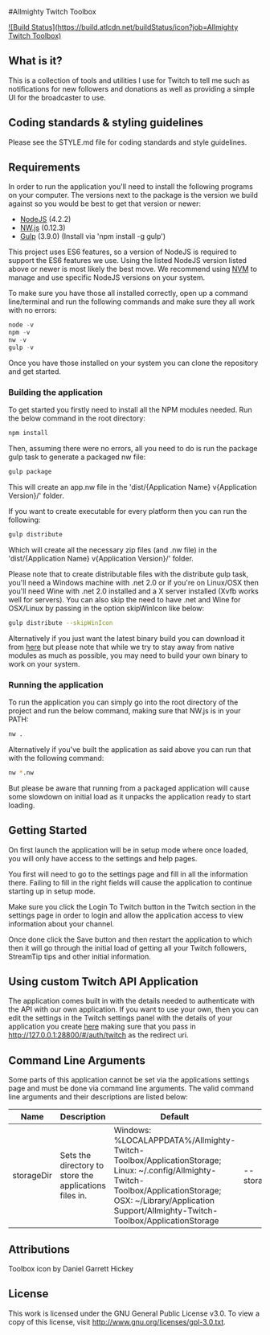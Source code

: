 #Allmighty Twitch Toolbox

[![Build Status](https://build.atlcdn.net/buildStatus/icon?job=Allmighty Twitch Toolbox)](https://build.atlcdn.net/job/Allmighty%20Twitch%20Toolbox/)

## What is it?
This is a collection of tools and utilities I use for Twitch to tell me such as notifications for new followers and donations as well as providing a simple UI for the broadcaster to use.

## Coding standards & styling guidelines
Please see the STYLE.md file for coding standards and style guidelines.

## Requirements
In order to run the application you'll need to install the following programs on your computer. The versions next to the package is the version we build against so you would be best to get that
version or newer:

- [NodeJS](https://nodejs.org/) (4.2.2)
- [NW.js](http://nwjs.io/) (0.12.3)
- [Gulp](http://gulpjs.com/) (3.9.0) (Install via 'npm install -g gulp')

This project uses ES6 features, so a version of NodeJS is required to support the ES6 features we use. Using the listed NodeJS version listed above or newer is most likely the best move. We recommend
using [NVM](https://github.com/creationix/nvm) to manage and use specific NodeJS versions on your system.

To make sure you have those all installed correctly, open up a command line/terminal and run the following commands and make sure they all work with no errors:

```javascript
node -v
npm -v
nw -v
gulp -v
```

Once you have those installed on your system you can clone the repository and get started.

### Building the application
To get started you firstly need to install all the NPM modules needed. Run the below command in the root directory:

```sh
npm install
```

Then, assuming there were no errors, all you need to do is run the package gulp task to generate a packaged nw file:

```sh
gulp package
```

This will create an app.nw file in the 'dist/{Application Name} v{Application Version}/' folder.

If you want to create executable for every platform then you can run the following:

```sh
gulp distribute
```

Which will create all the necessary zip files (and .nw file) in the 'dist/{Application Name} v{Application Version}/' folder.

Please note that to create distributable files with the distribute gulp task, you'll need a Windows machine with .net 2.0 or if you're on Linux/OSX then you'll need Wine with .net 2.0 installed and a
X server installed (Xvfb works well for servers). You can also skip the need to have .net and Wine for OSX/Linux by passing in the option skipWinIcon like below:

```sh
gulp distribute --skipWinIcon
```

Alternatively if you just want the latest binary build you can download it from [here](https://build.atlcdn.net/job/Allmighty%20Twitch%20Toolbox/) but please note that while we try to stay away from
native modules as much as possible, you may need to build your own binary to work on your system.

### Running the application
To run the application you can simply go into the root directory of the project and run the below command, making sure that NW.js is in your PATH:

```sh
nw .
```

Alternatively if you've built the application as said above you can run that with the following command:

```sh
nw *.nw
```

But please be aware that running from a packaged application will cause some slowdown on initial load as it unpacks the application ready to start loading.

## Getting Started
On first launch the application will be in setup mode where once loaded, you will only have access to the settings and help pages.

You first will need to go to the settings page and fill in all the information there. Failing to fill in the right fields will cause the application to continue starting up in setup mode.

Make sure you click the Login To Twitch button in the Twitch section in the settings page in order to login and allow the application access to view information about your channel.

Once done click the Save button and then restart the application to which then it will go through the initial load of getting all your Twitch followers, StreamTip tips and other initial information.

## Using custom Twitch API Application
The application comes built in with the details needed to authenticate with the API with our own application. If you want to use your own, then you can edit the settings in the Twitch settings panel
with the details of your application you create [here](http://www.twitch.tv/kraken/oauth2/clients/new) making sure that you pass in http://127.0.0.1:28800/#/auth/twitch as the redirect uri.

## Command Line Arguments
Some parts of this application cannot be set via the applications settings page and must be done via command line arguments. The valid command line arguments and their descriptions are listed below:

| Name | Description | Default | Example
| --- | --- | --- | --- |
| storageDir | Sets the directory to store the applications files in. | Windows: %LOCALAPPDATA%/Allmighty-Twitch-Toolbox/ApplicationStorage; Linux: ~/.config/Allmighty-Twitch-Toolbox/ApplicationStorage; OSX: ~/Library/Application Support/Allmighty-Twitch-Toolbox/ApplicationStorage | --storageDir=D:/Path/To/My/Directory

## Attributions
Toolbox icon by Daniel Garrett Hickey

## License
This work is licensed under the GNU General Public License v3.0. To view a copy of this license, visit http://www.gnu.org/licenses/gpl-3.0.txt.